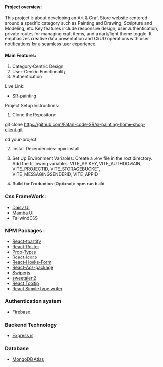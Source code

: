 #### Project overview:
This project is about developing an Art & Craft Store website centered around a specific category such as Painting and Drawing, Sculpture and Modeling, etc. Key features include responsive design, user authentication, private routes for managing craft items, and a dark/light theme toggle. It emphasizes creative data presentation and CRUD operations with user notifications for a seamless user experience.

#### Main Features:
1. Category-Centric Design
2. User-Centric Functionality
3. Authentication

Live Link:   
- [SR-painting](https://sr-painting.netlify.app/)

Project Setup Instructions:
1. Clone the Repository:

git clone https://github.com/Ratan-code-SR/sr-painting-home-shop-client.git

cd your-project

2. Install Dependencies:
npm install

3. Set Up Environment Variables:
Create a .env file in the root directory.
Add the following variables:
VITE_APIKEY,
VITE_AUTHDOMAIN,
VITE_PROJECTID,
VITE_STORAGEBUCKET,
VITE_MESSAGINGSENDERID,
VITE_APPID,

4. Build for Production (Optional):
npm run build

### Css FrameWork :
- [Daisy UI](https://daisyui.com/)
- [Mamba UI](https://mambaui.com/components)
- [TailwindCSS](https://tailwindcss.com/)


### NPM Packages :
- [React-toastify](https://www.npmjs.com/package/react-toastify)
- [React-Router](https://reactrouter.com/en/main)
- [Prop-Types](https://www.npmjs.com/package/prop-types)
- [React-Icons](https://react-icons.github.io/react-icons/)
- [React-Hooks-Form](https://react-hook-form.com/)
- [React-Aos-package](https://michalsnik.github.io/aos/)
- [Swiperjs](https://swiperjs.com/)
- [sweetalert2](https://sweetalert2.github.io/)
- [React Tooltip](https://www.npmjs.com/package/react-tooltip/)
- [React Simple type writer](https://www.npmjs.com/package/react-simple-typewriter)


### Authentication system
- [Firebase](https://firebase.google.com/)

### Backend Technology
- [Express js](https://expressjs.com/)

### Database
- [MongoDB Atlas ](https://www.mongodb.com/atlas/database)

